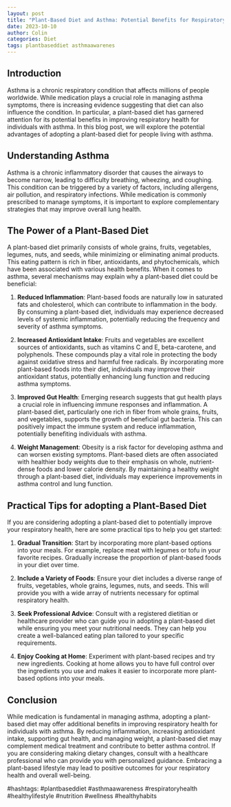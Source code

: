 ```yaml
---
layout: post
title: "Plant-Based Diet and Asthma: Potential Benefits for Respiratory Health"
date: 2023-10-10
author: Colin
categories: Diet
tags: plantbaseddiet asthmaawarenes
---
```


## Introduction

Asthma is a chronic respiratory condition that affects millions of people worldwide. While medication plays a crucial role in managing asthma symptoms, there is increasing evidence suggesting that diet can also influence the condition. In particular, a plant-based diet has garnered attention for its potential benefits in improving respiratory health for individuals with asthma. In this blog post, we will explore the potential advantages of adopting a plant-based diet for people living with asthma.

## Understanding Asthma

Asthma is a chronic inflammatory disorder that causes the airways to become narrow, leading to difficulty breathing, wheezing, and coughing. This condition can be triggered by a variety of factors, including allergens, air pollution, and respiratory infections. While medication is commonly prescribed to manage symptoms, it is important to explore complementary strategies that may improve overall lung health.

## The Power of a Plant-Based Diet

A plant-based diet primarily consists of whole grains, fruits, vegetables, legumes, nuts, and seeds, while minimizing or eliminating animal products. This eating pattern is rich in fiber, antioxidants, and phytochemicals, which have been associated with various health benefits. When it comes to asthma, several mechanisms may explain why a plant-based diet could be beneficial:

1. **Reduced Inflammation**: Plant-based foods are naturally low in saturated fats and cholesterol, which can contribute to inflammation in the body. By consuming a plant-based diet, individuals may experience decreased levels of systemic inflammation, potentially reducing the frequency and severity of asthma symptoms.

2. **Increased Antioxidant Intake**: Fruits and vegetables are excellent sources of antioxidants, such as vitamins C and E, beta-carotene, and polyphenols. These compounds play a vital role in protecting the body against oxidative stress and harmful free radicals. By incorporating more plant-based foods into their diet, individuals may improve their antioxidant status, potentially enhancing lung function and reducing asthma symptoms.

3. **Improved Gut Health**: Emerging research suggests that gut health plays a crucial role in influencing immune responses and inflammation. A plant-based diet, particularly one rich in fiber from whole grains, fruits, and vegetables, supports the growth of beneficial gut bacteria. This can positively impact the immune system and reduce inflammation, potentially benefiting individuals with asthma.

4. **Weight Management**: Obesity is a risk factor for developing asthma and can worsen existing symptoms. Plant-based diets are often associated with healthier body weights due to their emphasis on whole, nutrient-dense foods and lower calorie density. By maintaining a healthy weight through a plant-based diet, individuals may experience improvements in asthma control and lung function.

## Practical Tips for adopting a Plant-Based Diet

If you are considering adopting a plant-based diet to potentially improve your respiratory health, here are some practical tips to help you get started:

1. **Gradual Transition**: Start by incorporating more plant-based options into your meals. For example, replace meat with legumes or tofu in your favorite recipes. Gradually increase the proportion of plant-based foods in your diet over time.

2. **Include a Variety of Foods**: Ensure your diet includes a diverse range of fruits, vegetables, whole grains, legumes, nuts, and seeds. This will provide you with a wide array of nutrients necessary for optimal respiratory health.

3. **Seek Professional Advice**: Consult with a registered dietitian or healthcare provider who can guide you in adopting a plant-based diet while ensuring you meet your nutritional needs. They can help you create a well-balanced eating plan tailored to your specific requirements.

4. **Enjoy Cooking at Home**: Experiment with plant-based recipes and try new ingredients. Cooking at home allows you to have full control over the ingredients you use and makes it easier to incorporate more plant-based options into your meals.

## Conclusion

While medication is fundamental in managing asthma, adopting a plant-based diet may offer additional benefits in improving respiratory health for individuals with asthma. By reducing inflammation, increasing antioxidant intake, supporting gut health, and managing weight, a plant-based diet may complement medical treatment and contribute to better asthma control. If you are considering making dietary changes, consult with a healthcare professional who can provide you with personalized guidance. Embracing a plant-based lifestyle may lead to positive outcomes for your respiratory health and overall well-being.

#hashtags: #plantbaseddiet #asthmaawareness #respiratoryhealth #healthylifestyle #nutrition #wellness #healthyhabits